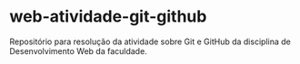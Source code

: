 # web-atividade-git-github
Repositório para resolução da atividade sobre Git e GitHub da disciplina de Desenvolvimento Web da faculdade.
